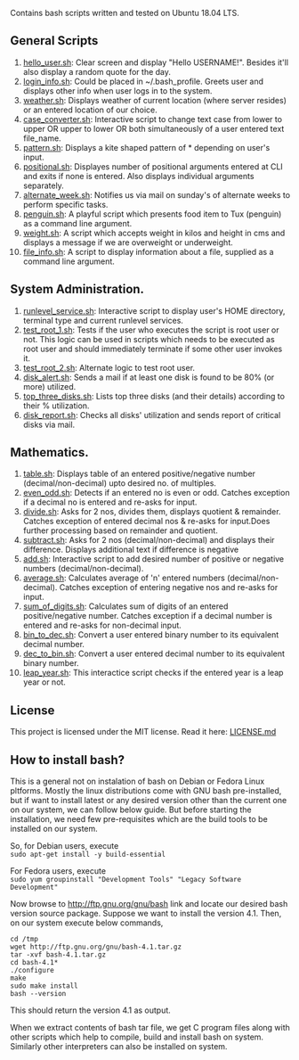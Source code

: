Contains bash scripts written and tested on Ubuntu 18.04 LTS.

## General Scripts
1. [hello_user.sh](scripts/hello_user.sh): Clear screen and display "Hello USERNAME!". Besides it'll also display a random quote for the day.
2. [login_info.sh](scripts/login_info.sh): Could be placed in ~/.bash_profile. Greets user and displays other info when user logs in to the system.
3. [weather.sh](scripts/weather.sh): Displays weather of current location (where server resides) or an entered location of our choice.
4. [case_converter.sh](scripts/case_converter.sh): Interactive script to change text case from lower to upper OR upper to lower OR both simultaneously of a user entered text file_name.
5. [pattern.sh](scripts/pattern.sh): Displays a kite shaped pattern of * depending on user's input.
6. [positional.sh](scripts/positional.sh): Displayes number of positional arguments entered at CLI and exits if none is entered. Also displays individual arguments separately.
7. [alternate_week.sh](scripts/alternate_week.sh): Notifies us via mail on sunday's of alternate weeks to perform specific tasks.
8. [penguin.sh](scripts/penguin.sh): A playful script which presents food item to Tux (penguin) as a command line argument.
9. [weight.sh](scripts/weight.sh): A script which accepts weight in kilos and height in cms and displays a message if we are overweight or underweight.
10. [file_info.sh](scripts/file_info.sh): A script to display information about a file, supplied as a command line argument.

## System Administration.
1. [runlevel_service.sh](scripts/runlevel_service.sh): Interactive script to display user's HOME directory, terminal type and current runlevel services.
2. [test_root_1.sh](scripts/test_root_1.sh): Tests if the user who executes the script is root user or not. This logic can be used in scripts which needs to be executed as root user and should immediately terminate if some other user invokes it.
3. [test_root_2.sh](scripts/test_root_2.sh): Alternate logic to test root user.
4. [disk_alert.sh](scripts/disk_alert.sh): Sends a mail if at least one disk is found to be 80% (or more) utilized.
5. [top_three_disks.sh](scripts/top_three_disks.sh): Lists top three disks (and their details) according to their % utilization.
6. [disk_report.sh](scripts/disk_report.sh): Checks all disks' utilization and sends report of critical disks via mail.

## Mathematics.
1. [table.sh](scripts/table.sh): Displays table of an entered positive/negative number (decimal/non-decimal) upto desired no. of multiples.
2. [even_odd.sh](scripts/even_odd.sh): Detects if an entered no is even or odd. Catches exception if a decimal no is entered and re-asks for input.
3. [divide.sh](scripts/divide.sh): Asks for 2 nos, divides them, displays quotient & remainder. Catches exception of entered decimal nos & re-asks for input.Does further processing based on remainder and quotient.
4. [subtract.sh](scripts/subtract.sh): Asks for 2 nos (decimal/non-decimal) and displays their difference. Displays additional text if difference is negative
5. [add.sh](scripts/add.sh): Interactive script to add desired number of positive or negative numbers (decimal/non-decimal).
6. [average.sh](scripts/average.sh): Calculates average of 'n' entered numbers (decimal/non-decimal). Catches exception of entering negative nos and re-asks for input.
7. [sum_of_digits.sh](scripts/sum_of_digits.sh): Calculates sum of digits of an entered positive/negative number. Catches exception if a decimal number is entered and re-asks for non-decimal input.
8. [bin_to_dec.sh](scripts/bin_to_dec.sh): Convert a user entered binary number to its equivalent decimal number.
9. [dec_to_bin.sh](scripts/dec_to_bin.sh): Convert a user entered decimal number to its equivalent binary number.
10. [leap_year.sh](scripts/leap_year.sh): This interactice script checks if the entered year is a leap year or not.

## License
This project is licensed under the MIT license. Read it here: [LICENSE.md](LICENSE.md)

## How to install bash?
This is a general not on instalation of bash on Debian or Fedora Linux pltforms. Mostly the linux distributions come with GNU bash pre-installed, but if want to install latest or any desired version other than the current one on our system, we can follow below guide. But before starting the installation, we need few pre-requisites which are the build tools to be installed on our system.

So, for Debian users, execute <br>
`sudo apt-get install -y build-essential`

For Fedora users, execute <br>
`sudo yum groupinstall "Development Tools" "Legacy Software Development"`

Now browse to http://ftp.gnu.org/gnu/bash link and locate our desired bash version source package. Suppose we want to install the version 4.1. Then, on our system execute below commands,

```
cd /tmp
wget http://ftp.gnu.org/gnu/bash-4.1.tar.gz
tar -xvf bash-4.1.tar.gz
cd bash-4.1*
./configure
make
sudo make install
bash --version
```

This should return the version 4.1 as output.

When we extract contents of bash tar file, we get C program files along with other scripts which help to compile, build and install bash on system. Similarly other interpreters can also be installed on system.
